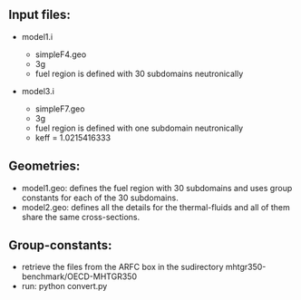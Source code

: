 Input files:
------------

* model1.i
	- simpleF4.geo
	- 3g
	- fuel region is defined with 30 subdomains neutronically

* model3.i
	- simpleF7.geo
	- 3g
	- fuel region is defined with one subdomain neutronically
	- keff = 1.0215416333

Geometries:
-----------
* model1.geo: defines the fuel region with 30 subdomains and uses group constants for each of the 30 subdomains.
* model2.geo: defines all the details for the thermal-fluids and all of them share the same cross-sections.

Group-constants:
----------------
* retrieve the files from the ARFC box in the sudirectory mhtgr350-benchmark/OECD-MHTGR350
* run: python convert.py
